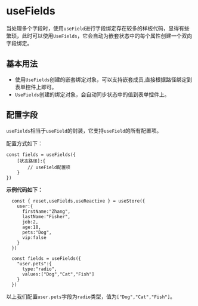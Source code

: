 # useFields

当处理多个字段时，使用`useField`进行字段绑定存在较多的样板代码，显得有些繁琐，此时可以使用`UseFields`，它会自动为嵌套状态中的每个属性创建一个双向字段绑定。

## 基本用法


<demo react="form/field/useFieldsBase.tsx"/>


- 使用`UseFields`创建的嵌套绑定对象，可以支持嵌套成员,直接根据路径绑定到表单控件上即可。
- `UseFields`创建的绑定对象，会自动同步状态中的值到表单控件上。


##  配置字段

`useFields`相当于`useField`的封装，它支持`useField`的所有配置项。

配置方式如下：

```tsx
const fields = useFields({
    [状态路径]:{
        // useField配置项
    }
})
```

**示例代码如下：**

```tsx
  const { reset,useFields,useReactive } = useStore({
    user:{
      firstName:"Zhang",
      lastName:"Fisher",
      job:2,
      age:18,
      pets:"Dog",
      vip:false 
    }
  })

  const fields = useFields({
    "user.pets":{
      type:"radio",
      values:["Dog","Cat","Fish"]
    }
  })
```

以上我们配置`user.pets`字段为`radio`类型，值为`["Dog","Cat","Fish"]`。



